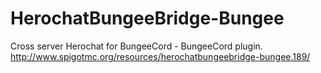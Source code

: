 HerochatBungeeBridge-Bungee
=============================

Cross server Herochat for BungeeCord - BungeeCord plugin.
http://www.spigotmc.org/resources/herochatbungeebridge-bungee.189/

